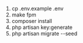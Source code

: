 1. cp  .env.example .env
2. make fpm
3. composer install
4. php artisan key:generate 
5. php artisan migrate --seed

